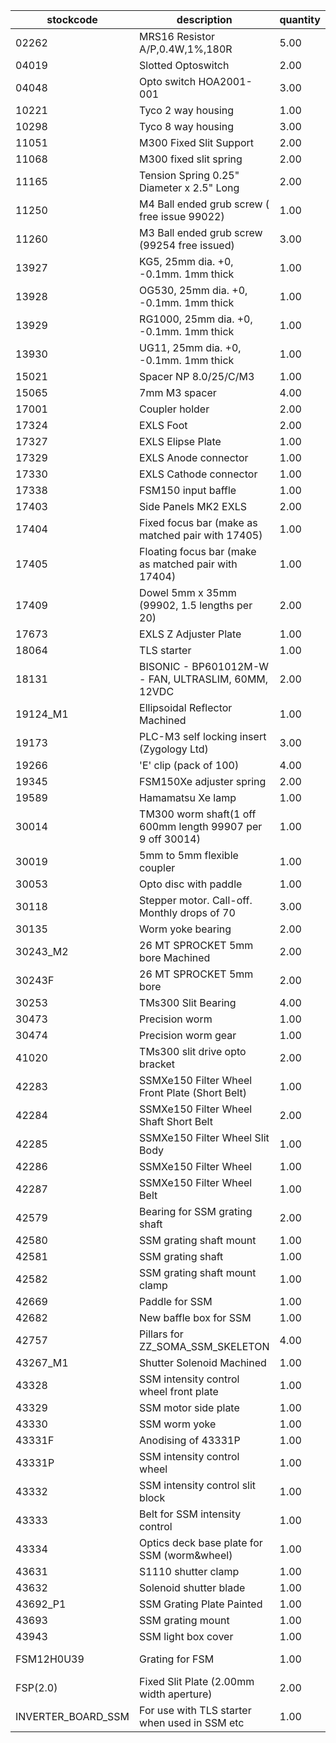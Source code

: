 |stockcode|description|quantity|location|
|---------|-----------|--------|--------|
|02262|MRS16 Resistor A/P,0.4W,1%,180R|5.00||
|04019|Slotted Optoswitch|2.00||
|04048|Opto switch  HOA2001-001|3.00||
|10221|Tyco 2 way housing|1.00||
|10298|Tyco 8 way housing|3.00||
|11051|M300 Fixed Slit Support|2.00||
|11068|M300 fixed slit spring|2.00||
|11165|Tension Spring 0.25" Diameter x 2.5" Long|2.00||
|11250|M4 Ball ended grub screw ( free issue 99022)|1.00||
|11260|M3 Ball ended grub screw (99254 free issued)|3.00||
|13927|KG5, 25mm dia. +0, -0.1mm. 1mm thick|1.00||
|13928|OG530, 25mm dia. +0, -0.1mm. 1mm thick|1.00||
|13929|RG1000, 25mm dia. +0, -0.1mm. 1mm thick|1.00||
|13930|UG11, 25mm dia. +0, -0.1mm. 1mm thick|1.00||
|15021|Spacer NP 8.0/25/C/M3|1.00||
|15065|7mm M3 spacer|4.00||
|17001|Coupler holder|2.00||
|17324|EXLS Foot|2.00||
|17327|EXLS Elipse Plate|1.00||
|17329|EXLS Anode connector|1.00||
|17330|EXLS Cathode connector|1.00||
|17338|FSM150 input baffle|1.00||
|17403|Side Panels MK2 EXLS|2.00||
|17404|Fixed focus bar (make as matched pair with 17405)|1.00||
|17405|Floating focus bar  (make as matched pair with 17404)|1.00||
|17409|Dowel 5mm x 35mm (99902, 1.5 lengths per 20)|2.00||
|17673|EXLS Z Adjuster Plate|1.00||
|18064|TLS starter|1.00||
|18131|BISONIC - BP601012M-W - FAN, ULTRASLIM, 60MM, 12VDC|2.00||
|19124_M1|Ellipsoidal Reflector Machined|1.00||
|19173|PLC-M3 self locking insert (Zygology Ltd)|3.00||
|19266|'E' clip (pack of 100)|4.00||
|19345|FSM150Xe adjuster spring|2.00||
|19589|Hamamatsu Xe lamp|1.00||
|30014|TM300 worm shaft(1 off 600mm length 99907 per 9 off 30014)|1.00||
|30019|5mm to 5mm flexible coupler|1.00||
|30053|Opto disc with paddle|1.00||
|30118|Stepper motor.  Call-off.  Monthly drops of 70|3.00||
|30135|Worm yoke bearing|2.00||
|30243_M2|26 MT SPROCKET 5mm bore Machined|2.00||
|30243F|26 MT SPROCKET 5mm bore|2.00||
|30253|TMs300 Slit Bearing|4.00||
|30473|Precision worm|1.00||
|30474|Precision worm gear|1.00||
|41020|TMs300 slit drive opto bracket|2.00||
|42283|SSMXe150 Filter Wheel Front Plate (Short Belt)|1.00||
|42284|SSMXe150 Filter Wheel Shaft Short Belt|2.00||
|42285|SSMXe150 Filter Wheel Slit Body|1.00||
|42286|SSMXe150 Filter Wheel|1.00||
|42287|SSMXe150 Filter Wheel Belt|1.00||
|42579|Bearing for SSM grating shaft|2.00||
|42580|SSM grating shaft mount|1.00||
|42581|SSM grating shaft|1.00||
|42582|SSM grating shaft mount clamp|1.00||
|42669|Paddle for SSM|1.00||
|42682|New baffle box for SSM|1.00||
|42757|Pillars for ZZ_SOMA_SSM_SKELETON|4.00||
|43267_M1|Shutter Solenoid Machined|1.00||
|43328|SSM intensity control wheel front plate|1.00||
|43329|SSM motor side plate|1.00||
|43330|SSM worm yoke|1.00||
|43331F|Anodising of 43331P|1.00||
|43331P|SSM intensity control wheel|1.00||
|43332|SSM intensity control slit block|1.00||
|43333|Belt for SSM intensity control|1.00||
|43334|Optics deck base plate for SSM (worm&wheel)|1.00| |
|43631|S1110 shutter clamp|1.00||
|43632|Solenoid shutter blade|1.00||
|43692_P1|SSM Grating Plate Painted|1.00||
|43693|SSM grating mount|1.00||
|43943|SSM light box cover|1.00||
|FSM12H0U39|Grating for FSM|1.00|Grating stock|
|FSP(2.0)|Fixed Slit Plate (2.00mm width aperture)|2.00||
|INVERTER_BOARD_SSM|For use with TLS starter when used in SSM etc|1.00||
